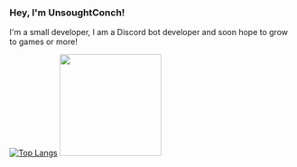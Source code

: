 ### Hey, I'm UnsoughtConch!

I'm a small developer, I am a Discord bot developer and soon hope to grow to games or more!

[![Top Langs](https://github-readme-stats.vercel.app/api/top-langs/?username=ConchDev&exclude_repo=github-readme-stats,anuraghazra.github.io)](https://github.com/anuraghazra/github-readme-stats) <img height="180em" src="https://github-readme-stats.vercel.app/api?username=ConchDev&show_icons=true&hide_border=true&&count_private=true&include_all_commits=true" />
